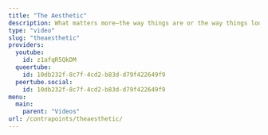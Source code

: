 ```yaml
---
title: "The Aesthetic"
description: What matters more—the way things are or the way things look?
type: "video"
slug: "theaesthetic"
providers:
  youtube:
    id: z1afqR5QkDM
  queertube:
    id: 10db232f-8c7f-4cd2-b83d-d79f422649f9
  peertube.social:
    id: 10db232f-8c7f-4cd2-b83d-d79f422649f9
menu:
  main:
    parent: "Videos"
url: /contrapoints/theaesthetic/
---
```

